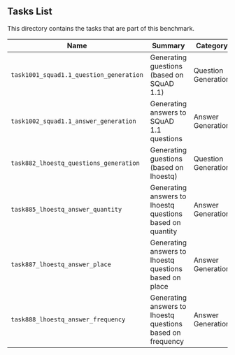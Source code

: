 ## Tasks List 

This directory contains the tasks that are part of this benchmark. 


Name | Summary | Category
---- | ----------- | --------
`task1001_squad1.1_question_generation` | Generating guestions (based on SQuAD 1.1) | Question Generation
`task1002_squad1.1_answer_generation` | Generating answers to SQuAD 1.1 questions | Answer Generation
`task882_lhoestq_questions_generation` | Generating guestions (based on lhoestq) | Question Generation  
`task885_lhoestq_answer_quantity` | Generating answers to lhoestq questions based on quantity | Answer Generation
`task887_lhoestq_answer_place` | Generating answers to lhoestq questions based on place | Answer Generation
`task888_lhoestq_answer_frequency` | Generating answers to lhoestq questions based on frequency | Answer Generation
